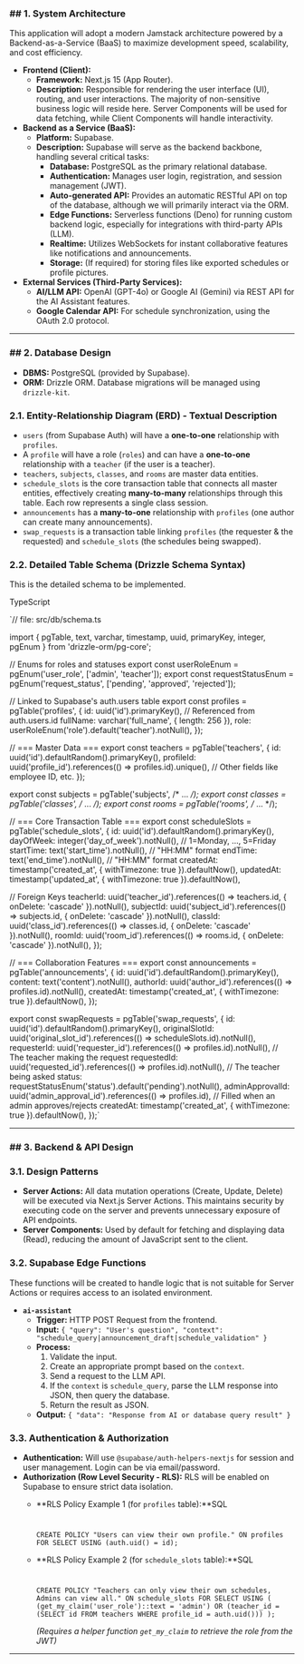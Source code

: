 
### ## 1. System Architecture

This application will adopt a modern Jamstack architecture powered by a Backend-as-a-Service (BaaS) to maximize development speed, scalability, and cost efficiency.

- **Frontend (Client):**
    - **Framework:** Next.js 15 (App Router).
    - **Description:** Responsible for rendering the user interface (UI), routing, and user interactions. The majority of non-sensitive business logic will reside here. Server Components will be used for data fetching, while Client Components will handle interactivity.
- **Backend as a Service (BaaS):**
    - **Platform:** Supabase.
    - **Description:** Supabase will serve as the backend backbone, handling several critical tasks:
        - **Database:** PostgreSQL as the primary relational database.
        - **Authentication:** Manages user login, registration, and session management (JWT).
        - **Auto-generated API:** Provides an automatic RESTful API on top of the database, although we will primarily interact via the ORM.
        - **Edge Functions:** Serverless functions (Deno) for running custom backend logic, especially for integrations with third-party APIs (LLM).
        - **Realtime:** Utilizes WebSockets for instant collaborative features like notifications and announcements.
        - **Storage:** (If required) for storing files like exported schedules or profile pictures.
- **External Services (Third-Party Services):**
    - **AI/LLM API:** OpenAI (GPT-4o) or Google AI (Gemini) via REST API for the AI Assistant features.
    - **Google Calendar API:** For schedule synchronization, using the OAuth 2.0 protocol.

---

### ## 2. Database Design

- **DBMS:** PostgreSQL (provided by Supabase).
- **ORM:** Drizzle ORM. Database migrations will be managed using `drizzle-kit`.

### **2.1. Entity-Relationship Diagram (ERD) - Textual Description**

- `users` (from Supabase Auth) will have a **one-to-one** relationship with `profiles`.
- A `profile` will have a role (`roles`) and can have a **one-to-one** relationship with a `teacher` (if the user is a teacher).
- `teachers`, `subjects`, `classes`, and `rooms` are master data entities.
- `schedule_slots` is the core transaction table that connects all master entities, effectively creating **many-to-many** relationships through this table. Each row represents a single class session.
- `announcements` has a **many-to-one** relationship with `profiles` (one author can create many announcements).
- `swap_requests` is a transaction table linking `profiles` (the requester & the requested) and `schedule_slots` (the schedules being swapped).

### **2.2. Detailed Table Schema (Drizzle Schema Syntax)**

This is the detailed schema to be implemented.

TypeScript

`// file: src/db/schema.ts

import { pgTable, text, varchar, timestamp, uuid, primaryKey, integer, pgEnum } from 'drizzle-orm/pg-core';

// Enums for roles and statuses
export const userRoleEnum = pgEnum('user_role', ['admin', 'teacher']);
export const requestStatusEnum = pgEnum('request_status', ['pending', 'approved', 'rejected']);

// Linked to Supabase's auth.users table
export const profiles = pgTable('profiles', {
  id: uuid('id').primaryKey(), // Referenced from auth.users.id
  fullName: varchar('full_name', { length: 256 }),
  role: userRoleEnum('role').default('teacher').notNull(),
});

// === Master Data ===
export const teachers = pgTable('teachers', {
  id: uuid('id').defaultRandom().primaryKey(),
  profileId: uuid('profile_id').references(() => profiles.id).unique(),
  // Other fields like employee ID, etc.
});

export const subjects = pgTable('subjects', /* ... */);
export const classes = pgTable('classes', /* ... */);
export const rooms = pgTable('rooms', /* ... */);

// === Core Transaction Table ===
export const scheduleSlots = pgTable('schedule_slots', {
  id: uuid('id').defaultRandom().primaryKey(),
  dayOfWeek: integer('day_of_week').notNull(), // 1=Monday, ..., 5=Friday
  startTime: text('start_time').notNull(),    // "HH:MM" format
  endTime: text('end_time').notNull(),      // "HH:MM" format
  createdAt: timestamp('created_at', { withTimezone: true }).defaultNow(),
  updatedAt: timestamp('updated_at', { withTimezone: true }).defaultNow(),

  // Foreign Keys
  teacherId: uuid('teacher_id').references(() => teachers.id, { onDelete: 'cascade' }).notNull(),
  subjectId: uuid('subject_id').references(() => subjects.id, { onDelete: 'cascade' }).notNull(),
  classId: uuid('class_id').references(() => classes.id, { onDelete: 'cascade' }).notNull(),
  roomId: uuid('room_id').references(() => rooms.id, { onDelete: 'cascade' }).notNull(),
});

// === Collaboration Features ===
export const announcements = pgTable('announcements', {
    id: uuid('id').defaultRandom().primaryKey(),
    content: text('content').notNull(),
    authorId: uuid('author_id').references(() => profiles.id).notNull(),
    createdAt: timestamp('created_at', { withTimezone: true }).defaultNow(),
});

export const swapRequests = pgTable('swap_requests', {
    id: uuid('id').defaultRandom().primaryKey(),
    originalSlotId: uuid('original_slot_id').references(() => scheduleSlots.id).notNull(),
    requesterId: uuid('requester_id').references(() => profiles.id).notNull(), // The teacher making the request
    requestedId: uuid('requested_id').references(() => profiles.id).notNull(), // The teacher being asked
    status: requestStatusEnum('status').default('pending').notNull(),
    adminApprovalId: uuid('admin_approval_id').references(() => profiles.id), // Filled when an admin approves/rejects
    createdAt: timestamp('created_at', { withTimezone: true }).defaultNow(),
});`

---

### ## 3. Backend & API Design

### **3.1. Design Patterns**

- **Server Actions:** All data mutation operations (Create, Update, Delete) will be executed via Next.js Server Actions. This maintains security by executing code on the server and prevents unnecessary exposure of API endpoints.
- **Server Components:** Used by default for fetching and displaying data (Read), reducing the amount of JavaScript sent to the client.

### **3.2. Supabase Edge Functions**

These functions will be created to handle logic that is not suitable for Server Actions or requires access to an isolated environment.

- **`ai-assistant`**
    - **Trigger:** HTTP POST Request from the frontend.
    - **Input:** `{ "query": "User's question", "context": "schedule_query|announcement_draft|schedule_validation" }`
    - **Process:**
        1. Validate the input.
        2. Create an appropriate prompt based on the `context`.
        3. Send a request to the LLM API.
        4. If the `context` is `schedule_query`, parse the LLM response into JSON, then query the database.
        5. Return the result as JSON.
    - **Output:** `{ "data": "Response from AI or database query result" }`

### **3.3. Authentication & Authorization**

- **Authentication:** Will use `@supabase/auth-helpers-nextjs` for session and user management. Login can be via email/password.
- **Authorization (Row Level Security - RLS):** RLS will be enabled on Supabase to ensure strict data isolation.
    - **RLS Policy Example 1 (for `profiles` table):**SQL
        
        # 
        
        `CREATE POLICY "Users can view their own profile."
        ON profiles FOR SELECT USING (auth.uid() = id);`
        
    - **RLS Policy Example 2 (for `schedule_slots` table):**SQL
        
        # 
        
        `CREATE POLICY "Teachers can only view their own schedules, Admins can view all."
        ON schedule_slots FOR SELECT USING (
          (get_my_claim('user_role')::text = 'admin') OR
          (teacher_id = (SELECT id FROM teachers WHERE profile_id = auth.uid()))
        );`
        
        *(Requires a helper function `get_my_claim` to retrieve the role from the JWT)*
        

---